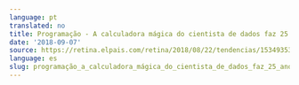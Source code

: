 ```yaml
---
language: pt
translated: no
title: Programação - A calculadora mágica do cientista de dados faz 25 anos
date: '2018-09-07'
source: https://retina.elpais.com/retina/2018/08/22/tendencias/1534935352_747125.html
language: es
slug: programação_a_calculadora_mágica_do_cientista_de_dados_faz_25_anos
---
```





